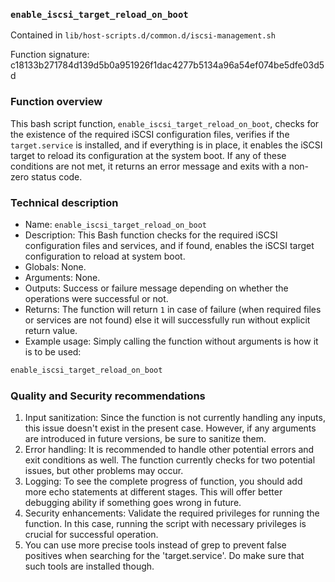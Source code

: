 ### `enable_iscsi_target_reload_on_boot`

Contained in `lib/host-scripts.d/common.d/iscsi-management.sh`

Function signature: c18133b271784d139d5b0a951926f1dac4277b5134a96a54ef074be5dfe03d5d

### Function overview

This bash script function, `enable_iscsi_target_reload_on_boot`, checks for the existence of the required iSCSI configuration files, verifies if the `target.service` is installed, and if everything is in place, it enables the iSCSI target to reload its configuration at the system boot. If any of these conditions are not met, it returns an error message and exits with a non-zero status code. 

### Technical description
- Name: `enable_iscsi_target_reload_on_boot`
- Description: This Bash function checks for the required iSCSI configuration files and services, and if found, enables the iSCSI target configuration to reload at system boot.
- Globals: None.
- Arguments: None.
- Outputs: Success or failure message depending on whether the operations were successful or not.
- Returns: The function will return `1` in case of failure (when required files or services are not found) else it will successfully run without explicit return value.
- Example usage: Simply calling the function without arguments is how it is to be used: 

```bash
enable_iscsi_target_reload_on_boot
```

### Quality and Security recommendations
1. Input sanitization: Since the function is not currently handling any inputs, this issue doesn't exist in the present case. However, if any arguments are introduced in future versions, be sure to sanitize them.
2. Error handling: It is recommended to handle other potential errors and exit conditions as well. The function currently checks for two potential issues, but other problems may occur.
3. Logging: To see the complete progress of function, you should add more echo statements at different stages. This will offer better debugging ability if something goes wrong in future. 
4. Security enhancements: Validate the required privileges for running the function. In this case, running the script with necessary privileges is crucial for successful operation.
5. You can use more precise tools instead of grep to prevent false positives when searching for the 'target.service'. Do make sure that such tools are installed though.


